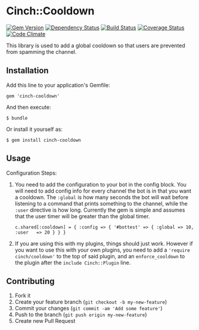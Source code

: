 # Cinch::Cooldown

[![Gem Version](https://badge.fury.io/rb/cinch-cooldown.png)](http://badge.fury.io/rb/cinch-cooldown)
[![Dependency Status](https://gemnasium.com/bhaberer/cinch-cooldown.png)](https://gemnasium.com/bhaberer/cinch-cooldown)
[![Build Status](https://travis-ci.org/bhaberer/cinch-cooldown.png?branch=master)](https://travis-ci.org/bhaberer/cinch-cooldown)
[![Coverage Status](https://coveralls.io/repos/bhaberer/cinch-cooldown/badge.png?branch=master)](https://coveralls.io/r/bhaberer/cinch-cooldown?branch=master)
[![Code Climate](https://codeclimate.com/github/bhaberer/cinch-cooldown.png)](https://codeclimate.com/github/bhaberer/cinch-cooldown)

This library is used to add a global cooldown so that users are prevented from spamming the
channel.

## Installation

Add this line to your application's Gemfile:

    gem 'cinch-cooldown'

And then execute:

    $ bundle

Or install it yourself as:

    $ gem install cinch-cooldown

## Usage

Configuration Steps:

1. You need to add the configuration to your bot in the config block. You will need to add
config info for every channel the bot is in that you want a cooldown. The `:global` is how
many seconds the bot will wait before listening to a command that prints something to the
channel, while the `:user` directive is how long. Currently the gem is simple and assumes
that the user timer will be greater than the global timer.

    ```c.shared[:cooldown] = { :config => { '#bottest' => { :global => 10, :user   => 20 } } }```

2. If you are using this with my plugins, things should just work. However if you want to use
this with your own plugins, you need to add a `'require cinch/cooldown'` to the top of said
plugin, and an `enforce_cooldown` to the plugin after the `include Cinch::Plugin` line.

## Contributing

1. Fork it
2. Create your feature branch (`git checkout -b my-new-feature`)
3. Commit your changes (`git commit -am 'Add some feature'`)
4. Push to the branch (`git push origin my-new-feature`)
5. Create new Pull Request
